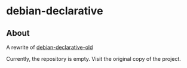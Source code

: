 # debian-declarative

## About
A rewrite of [debian-declarative-old](https://github.com/herzeleid02/debian-declarative-old)

Currently, the repository is empty. Visit the original copy of the project.
